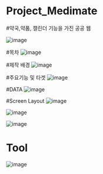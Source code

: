 # Project_Medimate
#약국,약품, 캘린더 기능을 가진 공공 웹


![image](https://github.com/Choi-YoungHyun/Project_Medimate/assets/131942940/c52b2f1f-37cc-46c6-ae59-4b2613f5242a)

#목차
![image](https://github.com/Choi-YoungHyun/Project_Medimate/assets/131942940/dfbd37bd-0b62-4ab1-a539-85d25fbdccde)

#제작 배경
![image](https://github.com/Choi-YoungHyun/Project_Medimate/assets/131942940/f1a2b9f4-deb4-49bf-9677-55dbe8093100)

#주요기능 및 타겟
![image](https://github.com/Choi-YoungHyun/Project_Medimate/assets/131942940/769894fd-e2fa-4651-9020-0a7caae2698a)

#DATA
![image](https://github.com/Choi-YoungHyun/Project_Medimate/assets/131942940/c1c590e0-412b-458b-a283-fcb1ade27162)

#Screen Layout
![image](https://github.com/Choi-YoungHyun/Project_Medimate/assets/131942940/04cdc7d0-7ca3-4658-825a-c93c73688da1)

![image](https://github.com/Choi-YoungHyun/Project_Medimate/assets/131942940/98d64a1a-8cab-4718-9ad4-5e4f990af125)

![image](https://github.com/Choi-YoungHyun/Project_Medimate/assets/131942940/4c9ec651-c69c-4b25-8942-e362fc5298d7)


# Tool
![image](https://github.com/Choi-YoungHyun/Project_Medimate/assets/131942940/8ebd0112-bc04-4586-8ac9-7b3b71e3e19b)
